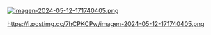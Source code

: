 [![imagen-2024-05-12-171740405.png](https://i.postimg.cc/7hCPKCPw/imagen-2024-05-12-171740405.png)](https://postimg.cc/7Jky6ZTW)


https://i.postimg.cc/7hCPKCPw/imagen-2024-05-12-171740405.png
